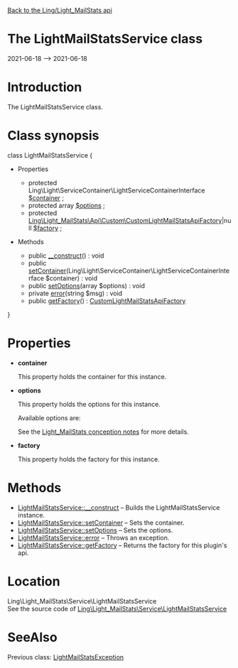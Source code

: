 [Back to the Ling/Light_MailStats api](https://github.com/lingtalfi/Light_MailStats/blob/master/doc/api/Ling/Light_MailStats.md)



The LightMailStatsService class
================
2021-06-18 --> 2021-06-18






Introduction
============

The LightMailStatsService class.



Class synopsis
==============


class <span class="pl-k">LightMailStatsService</span>  {

- Properties
    - protected Ling\Light\ServiceContainer\LightServiceContainerInterface [$container](#property-container) ;
    - protected array [$options](#property-options) ;
    - protected [Ling\Light_MailStats\Api\Custom\CustomLightMailStatsApiFactory](https://github.com/lingtalfi/Light_MailStats/blob/master/doc/api/Ling/Light_MailStats/Api/Custom/CustomLightMailStatsApiFactory.md)|null [$factory](#property-factory) ;

- Methods
    - public [__construct](https://github.com/lingtalfi/Light_MailStats/blob/master/doc/api/Ling/Light_MailStats/Service/LightMailStatsService/__construct.md)() : void
    - public [setContainer](https://github.com/lingtalfi/Light_MailStats/blob/master/doc/api/Ling/Light_MailStats/Service/LightMailStatsService/setContainer.md)(Ling\Light\ServiceContainer\LightServiceContainerInterface $container) : void
    - public [setOptions](https://github.com/lingtalfi/Light_MailStats/blob/master/doc/api/Ling/Light_MailStats/Service/LightMailStatsService/setOptions.md)(array $options) : void
    - private [error](https://github.com/lingtalfi/Light_MailStats/blob/master/doc/api/Ling/Light_MailStats/Service/LightMailStatsService/error.md)(string $msg) : void
    - public [getFactory](https://github.com/lingtalfi/Light_MailStats/blob/master/doc/api/Ling/Light_MailStats/Service/LightMailStatsService/getFactory.md)() : [CustomLightMailStatsApiFactory](https://github.com/lingtalfi/Light_MailStats/blob/master/doc/api/Ling/Light_MailStats/Api/Custom/CustomLightMailStatsApiFactory.md)

}




Properties
=============

- <span id="property-container"><b>container</b></span>

    This property holds the container for this instance.
    
    

- <span id="property-options"><b>options</b></span>

    This property holds the options for this instance.
    
    Available options are:
    
    
    
    See the [Light_MailStats conception notes](https://github.com/lingtalfi/Light_MailStats/blob/master/doc/pages/conception-notes.md) for more details.
    
    

- <span id="property-factory"><b>factory</b></span>

    This property holds the factory for this instance.
    
    



Methods
==============

- [LightMailStatsService::__construct](https://github.com/lingtalfi/Light_MailStats/blob/master/doc/api/Ling/Light_MailStats/Service/LightMailStatsService/__construct.md) &ndash; Builds the LightMailStatsService instance.
- [LightMailStatsService::setContainer](https://github.com/lingtalfi/Light_MailStats/blob/master/doc/api/Ling/Light_MailStats/Service/LightMailStatsService/setContainer.md) &ndash; Sets the container.
- [LightMailStatsService::setOptions](https://github.com/lingtalfi/Light_MailStats/blob/master/doc/api/Ling/Light_MailStats/Service/LightMailStatsService/setOptions.md) &ndash; Sets the options.
- [LightMailStatsService::error](https://github.com/lingtalfi/Light_MailStats/blob/master/doc/api/Ling/Light_MailStats/Service/LightMailStatsService/error.md) &ndash; Throws an exception.
- [LightMailStatsService::getFactory](https://github.com/lingtalfi/Light_MailStats/blob/master/doc/api/Ling/Light_MailStats/Service/LightMailStatsService/getFactory.md) &ndash; Returns the factory for this plugin's api.





Location
=============
Ling\Light_MailStats\Service\LightMailStatsService<br>
See the source code of [Ling\Light_MailStats\Service\LightMailStatsService](https://github.com/lingtalfi/Light_MailStats/blob/master/Service/LightMailStatsService.php)



SeeAlso
==============
Previous class: [LightMailStatsException](https://github.com/lingtalfi/Light_MailStats/blob/master/doc/api/Ling/Light_MailStats/Exception/LightMailStatsException.md)<br>

